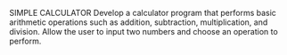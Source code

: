 SIMPLE CALCULATOR
Develop a calculator program that performs basic arithmetic
operations such as addition, subtraction, multiplication, and
division. Allow the user to input two numbers and choose an
operation to perform.
